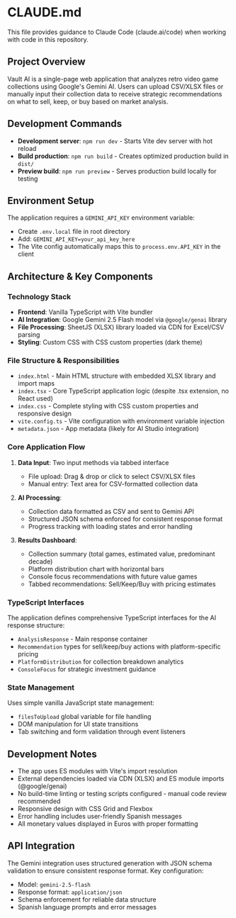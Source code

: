 # CLAUDE.md

This file provides guidance to Claude Code (claude.ai/code) when working with code in this repository.

## Project Overview

Vault AI is a single-page web application that analyzes retro video game collections using Google's Gemini AI. Users can upload CSV/XLSX files or manually input their collection data to receive strategic recommendations on what to sell, keep, or buy based on market analysis.

## Development Commands

- **Development server**: `npm run dev` - Starts Vite dev server with hot reload
- **Build production**: `npm run build` - Creates optimized production build in `dist/`
- **Preview build**: `npm run preview` - Serves production build locally for testing

## Environment Setup

The application requires a `GEMINI_API_KEY` environment variable:
- Create `.env.local` file in root directory
- Add: `GEMINI_API_KEY=your_api_key_here`
- The Vite config automatically maps this to `process.env.API_KEY` in the client

## Architecture & Key Components

### Technology Stack
- **Frontend**: Vanilla TypeScript with Vite bundler
- **AI Integration**: Google Gemini 2.5 Flash model via `@google/genai` library
- **File Processing**: SheetJS (XLSX) library loaded via CDN for Excel/CSV parsing
- **Styling**: Custom CSS with CSS custom properties (dark theme)

### File Structure & Responsibilities

- `index.html` - Main HTML structure with embedded XLSX library and import maps
- `index.tsx` - Core TypeScript application logic (despite .tsx extension, no React used)
- `index.css` - Complete styling with CSS custom properties and responsive design
- `vite.config.ts` - Vite configuration with environment variable injection
- `metadata.json` - App metadata (likely for AI Studio integration)

### Core Application Flow

1. **Data Input**: Two input methods via tabbed interface
   - File upload: Drag & drop or click to select CSV/XLSX files
   - Manual entry: Text area for CSV-formatted collection data

2. **AI Processing**: 
   - Collection data formatted as CSV and sent to Gemini API
   - Structured JSON schema enforced for consistent response format
   - Progress tracking with loading states and error handling

3. **Results Dashboard**: 
   - Collection summary (total games, estimated value, predominant decade)
   - Platform distribution chart with horizontal bars
   - Console focus recommendations with future value games
   - Tabbed recommendations: Sell/Keep/Buy with pricing estimates

### TypeScript Interfaces

The application defines comprehensive TypeScript interfaces for the AI response structure:
- `AnalysisResponse` - Main response container
- `Recommendation` types for sell/keep/buy actions with platform-specific pricing
- `PlatformDistribution` for collection breakdown analytics
- `ConsoleFocus` for strategic investment guidance

### State Management

Uses simple vanilla JavaScript state management:
- `filesToUpload` global variable for file handling
- DOM manipulation for UI state transitions
- Tab switching and form validation through event listeners

## Development Notes

- The app uses ES modules with Vite's import resolution
- External dependencies loaded via CDN (XLSX) and ES module imports (@google/genai)
- No build-time linting or testing scripts configured - manual code review recommended
- Responsive design with CSS Grid and Flexbox
- Error handling includes user-friendly Spanish messages
- All monetary values displayed in Euros with proper formatting

## API Integration

The Gemini integration uses structured generation with JSON schema validation to ensure consistent response format. Key configuration:
- Model: `gemini-2.5-flash`
- Response format: `application/json`
- Schema enforcement for reliable data structure
- Spanish language prompts and error messages